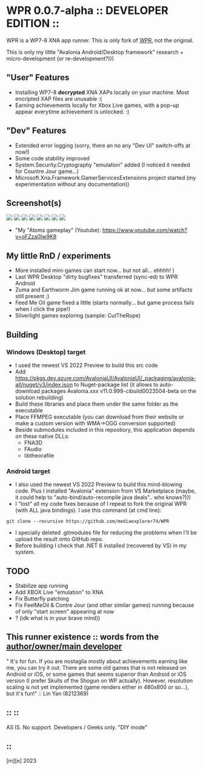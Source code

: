 # WPR 0.0.7-alpha :: DEVELOPER EDITION ::
WPR is a WP7-8 XNA app runner. This is only fork of [WPR](https://github.com/8212369/WPR), not the original. 

This is only my little "Avalonia Android/Desktop framework" research + micro-development (or re-development?)))

## "User" Features
- Installing WP7-8 **decrypted** XNA XAPs locally on your machine. Most encripted XAP files are unusable :(
- Earning achievements locally for Xbox Live games, with a pop-up appear everytime achievement is unlocked. :)

## "Dev" Features
- Extended error logging (sorry, there an no any "Dev UI" switch-offs at now!)
- Some code stability improved 
- System.Security.Cryptography "emulation" added (I noticed it needed for Countre Jour game...)
- Microsoft.Xna.Framework.GamerServicesExtensions project started (my experimentation without any documentation))

## Screenshot(s)
![](Images/intro.png)
![](Images/feedmeoil.png)
![](Images/kinectimals.png)
![](Images/contrejour.png)
![](Images/jetcarstunts.png)
![](Images/monkey.png)
![](Images/pac-man.png)
![](Images/outro.png)

+ "My "Atoms gameplay" (Youtube): https://www.youtube.com/watch?v=oFZza0Iw9K8


## My little RnD / experiments
- More installed mini-games can start now... but not all... ehhhh! )
- Last WPR Desktop "dirty bugfixes" transferred (sync-ed) to WPR Android
- Zuma and Earthworm Jim game running ok at now... but some artifacts still present ;)
- Feed Me Oil game fixed a little (starts normally... but game process fails when I click the pipe!)  
- Silverlight games exploring (sample: CutTheRope)

    
## Building 
### Windows (Desktop) target  
- I used the newest VS 2022 Preview to build this src code
- Add https://pkgs.dev.azure.com/AvaloniaUI/AvaloniaUI/_packaging/avalonia-all/nuget/v3/index.json to Nuget-package list (it allows to auto-download packages Avalonia.xxx v11.0.999-cibuild0023504-beta on the solution rebuilding)
- Build these libraries and place them under the same folder as the executable
- Place FFMPEG executable (you can download from their website or make a custom version with WMA->OGG conversion supported)
- Beside submodules included in this repostiory, this application depends on these native DLLs:
    * FNA3D
    * FAudio
    * libtheorafile 

### Android target 
- I also used the newest VS 2022 Preview to build this mind-blowing code. Plus I installed "Avalonia" extension from VS Marketplace (maybe, it could help to "auto-bind/auto-recompile java deals".. who knows?)))
- I "lost" all my code fixes because of I repeat to fork the original WPR (with ALL java bindings). I use this command (at cmd line):
```
git clone --recursive https://github.com/mediaexplorer74/WPR
```
- I specially deleted .gitmodules file for reducing the problems when I'll be upload the result onto GitHub repo.
- Before building I check that .NET 6 installed (recovered by VS) in my system.


## TODO
- Stabilize app running
- Add XBOX Live "emulation" to XNA
- Fix Butterfly patching
- Fix FeelMeOil & Contre Jour (and other similar games) running because of only "start screen" appearing at now 
- ? (idk what is in your brave mind))  
    
## This runner existence :: words from the [author/owner/main developer](https://github.com/8212369/) 
" It's for fun. If you are nostaglia mostly about achievements earning like me, you can try it out. There are some old games that is not released on Android or iOS, or some games that seems superior than Android or iOS version (I prefer Skulls of the Shogun on WP actually).
 However, resolution scaling is not yet implemented (game renders either in 480x800 or so...), but it's fun!" :: Lin Yan (8212369)


## :: ::
AS IS. No support. Developers / Geeks only. "DIY mode"


## ::
[m][e] 2023

